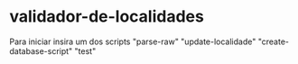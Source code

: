# validador-de-localidades

Para iniciar insira um dos scripts
    "parse-raw"
    "update-localidade"
    "create-database-script"
    "test"

